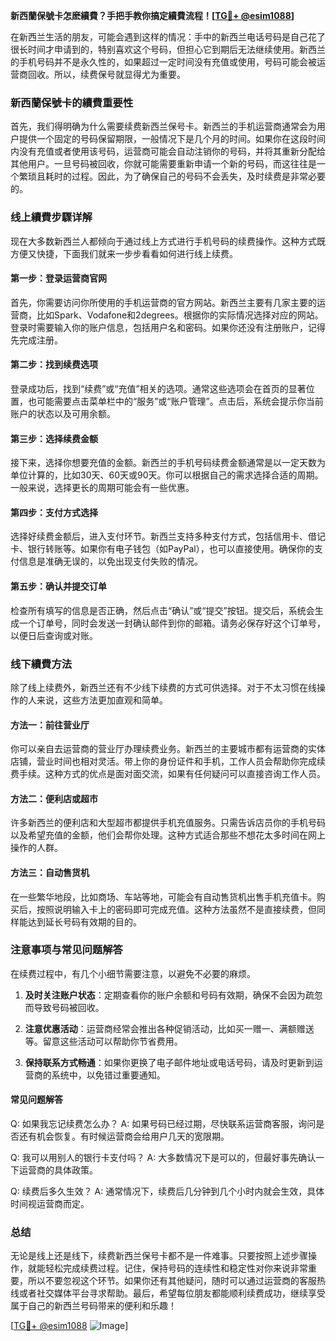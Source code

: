 **新西蘭保號卡怎麽續費？手把手教你搞定續費流程！[[TG💪+ @esim1088](https://t.me/s/esim1088)]**

在新西兰生活的朋友，可能会遇到这样的情况：手中的新西兰电话号码是自己花了很长时间才申请到的，特别喜欢这个号码，但担心它到期后无法继续使用。新西兰的手机号码并不是永久性的，如果超过一定时间没有充值或使用，号码可能会被运营商回收。所以，续费保号就显得尤为重要。

### 新西蘭保號卡的續費重要性

首先，我们得明确为什么需要续费新西兰保号卡。新西兰的手机运营商通常会为用户提供一个固定的号码保留期限，一般情况下是几个月的时间。如果你在这段时间内没有充值或者使用该号码，运营商可能会自动注销你的号码，并将其重新分配给其他用户。一旦号码被回收，你就可能需要重新申请一个新的号码，而这往往是一个繁琐且耗时的过程。因此，为了确保自己的号码不会丢失，及时续费是非常必要的。

### 线上續費步驟详解

现在大多数新西兰人都倾向于通过线上方式进行手机号码的续费操作。这种方式既方便又快捷，下面我们就来一步步看看如何进行线上续费。

#### 第一步：登录运营商官网
首先，你需要访问你所使用的手机运营商的官方网站。新西兰主要有几家主要的运营商，比如Spark、Vodafone和2degrees。根据你的实际情况选择对应的网站。登录时需要输入你的账户信息，包括用户名和密码。如果你还没有注册账户，记得先完成注册。

#### 第二步：找到续费选项
登录成功后，找到“续费”或“充值”相关的选项。通常这些选项会在首页的显著位置，也可能需要点击菜单栏中的“服务”或“账户管理”。点击后，系统会提示你当前账户的状态以及可用余额。

#### 第三步：选择续费金额
接下来，选择你想要充值的金额。新西兰的手机号码续费金额通常是以一定天数为单位计算的，比如30天、60天或90天。你可以根据自己的需求选择合适的周期。一般来说，选择更长的周期可能会有一些优惠。

#### 第四步：支付方式选择
选择好续费金额后，进入支付环节。新西兰支持多种支付方式，包括信用卡、借记卡、银行转账等。如果你有电子钱包（如PayPal），也可以直接使用。确保你的支付信息是准确无误的，以免出现支付失败的情况。

#### 第五步：确认并提交订单
检查所有填写的信息是否正确，然后点击“确认”或“提交”按钮。提交后，系统会生成一个订单号，同时会发送一封确认邮件到你的邮箱。请务必保存好这个订单号，以便日后查询或对账。

### 线下續費方法

除了线上续费外，新西兰还有不少线下续费的方式可供选择。对于不太习惯在线操作的人来说，这些方法更加直观和简单。

#### 方法一：前往营业厅
你可以亲自去运营商的营业厅办理续费业务。新西兰的主要城市都有运营商的实体店铺，营业时间也相对灵活。带上你的身份证件和手机，工作人员会帮助你完成续费手续。这种方式的优点是面对面交流，如果有任何疑问可以直接咨询工作人员。

#### 方法二：便利店或超市
许多新西兰的便利店和大型超市都提供手机充值服务。只需告诉店员你的手机号码以及希望充值的金额，他们会帮你处理。这种方式适合那些不想花太多时间在网上操作的人群。

#### 方法三：自动售货机
在一些繁华地段，比如商场、车站等地，可能会有自动售货机出售手机充值卡。购买后，按照说明输入卡上的密码即可完成充值。这种方法虽然不是直接续费，但同样能达到延长号码有效期的目的。

### 注意事项与常见问题解答

在续费过程中，有几个小细节需要注意，以避免不必要的麻烦。

1. **及时关注账户状态**：定期查看你的账户余额和号码有效期，确保不会因为疏忽而导致号码被回收。
   
2. **注意优惠活动**：运营商经常会推出各种促销活动，比如买一赠一、满额赠送等。留意这些活动可以帮助你节省费用。

3. **保持联系方式畅通**：如果你更换了电子邮件地址或电话号码，请及时更新到运营商的系统中，以免错过重要通知。

#### 常见问题解答

Q: 如果我忘记续费怎么办？
A: 如果号码已经过期，尽快联系运营商客服，询问是否还有机会恢复。有时候运营商会给用户几天的宽限期。

Q: 我可以用别人的银行卡支付吗？
A: 大多数情况下是可以的，但最好事先确认一下运营商的具体政策。

Q: 续费后多久生效？
A: 通常情况下，续费后几分钟到几个小时内就会生效，具体时间视运营商而定。

### 总结

无论是线上还是线下，续费新西兰保号卡都不是一件难事。只要按照上述步骤操作，就能轻松完成续费过程。记住，保持号码的连续性和稳定性对你来说非常重要，所以不要忽视这个环节。如果你还有其他疑问，随时可以通过运营商的客服热线或者社交媒体平台寻求帮助。最后，希望每位朋友都能顺利续费成功，继续享受属于自己的新西兰号码带来的便利和乐趣！

[[TG💪+ @esim1088](https://t.me/s/esim1088) ![Image](https://i.postimg.cc/4NQfJmqS/Snipaste-2025-05-13-00-14-12.png)]